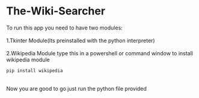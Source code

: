 # The-Wiki-Searcher
To run this app you need to have two modules:</br><br>
1.Tkinter Module(Its preinstalled with the python interpreter)</br><br>
2.Wikipedia Module
type this in a powershell or command window to install wikipedia module
```bash
pip install wikipedia
```
<br>
Now you are good to go just run the python file provided
